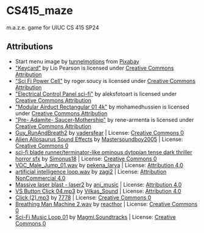 # CS415_maze
 m.a.z.e. game for UIUC CS 415 SP24

## Attributions
- Start menu image by <a href="https://pixabay.com/users/tunnelmotions-12767861/?utm_source=link-attribution&utm_medium=referral&utm_campaign=image&utm_content=4916164">tunnelmotions</a> from <a href="https://pixabay.com//?utm_source=link-attribution&utm_medium=referral&utm_campaign=image&utm_content=4916164">Pixabay</a>
- ["Keycard"](https://skfb.ly/6oCoM) by Lio Pearson is licensed under [Creative Commons Attribution](http://creativecommons.org/licenses/by/4.0/)
- ["Sci Fi Power Cell"](https://skfb.ly/oCBZG) by roger.soucy is licensed under [Creative Commons Attribution](http://creativecommons.org/licenses/by/4.0/)
- ["Electrical Control Panel sci-fi"](https://skfb.ly/oRJOr) by aleksfotoart is licensed under [Creative Commons Attribution](http://creativecommons.org/licenses/by/4.0/)
- ["Modular Airduct Rectangular 01 4k"](https://skfb.ly/osKn7) by mohamedhussien is licensed under [Creative Commons Attribution](http://creativecommons.org/licenses/by/4.0/)
- ["Pre- Adamite- Saucer-Mothership"](https://skfb.ly/6qJRx) by rene-armenta is licensed under [Creative Commons Attribution](http://creativecommons.org/licenses/by/4.0/)
- <a href="https://freesound.org/people/vadersfear/sounds/716948/">Guy_RunAndBreath2</a> by <a href="https://freesound.org/people/vadersfear/">vadersfear</a> | License: <a href="http://creativecommons.org/publicdomain/zero/1.0/">Creative Commons 0</a>
- <a href="https://freesound.org/people/Mastersoundboy2005/sounds/720263/">Alien Allosaurus Sound Effects</a> by <a href="https://freesound.org/people/Mastersoundboy2005/">Mastersoundboy2005</a> | License: <a href="http://creativecommons.org/publicdomain/zero/1.0/">Creative Commons 0</a>
- <a href="https://freesound.org/people/Simonus18/sounds/730260/">sci-fi blade runner/terminator-like ominous dytopian tense dark thriller horror sfx</a> by <a href="https://freesound.org/people/Simonus18/">Simonus18</a> | License: <a href="http://creativecommons.org/publicdomain/zero/1.0/">Creative Commons 0</a>
- <a href="https://freesound.org/people/pekena_larva/sounds/667293/">VOC_Male_Jump_01.wav</a> by <a href="https://freesound.org/people/pekena_larva/">pekena_larva</a> | License: <a href="https://creativecommons.org/licenses/by/4.0/">Attribution 4.0</a>
- <a href="https://freesound.org/people/zagi2/sounds/276971/">artificial intelligence loop.wav</a> by <a href="https://freesound.org/people/zagi2/">zagi2</a> | License: <a href="https://creativecommons.org/licenses/by-nc/4.0/">Attribution NonCommercial 4.0</a>
- <a href="https://freesound.org/people/ani_music/sounds/219620/">Massive laser blast - laser2</a> by <a href="https://freesound.org/people/ani_music/">ani_music</a> | License: <a href="https://creativecommons.org/licenses/by/4.0/">Attribution 4.0</a>
- <a href="https://freesound.org/people/Vilkas_Sound/sounds/707041/">VS Button Click 04.mp3</a> by <a href="https://freesound.org/people/Vilkas_Sound/">Vilkas_Sound</a> | License: <a href="https://creativecommons.org/licenses/by/4.0/">Attribution 4.0</a>
- <a href="https://freesound.org/people/7778/sounds/202313/">Click (2).mp3</a> by <a href="https://freesound.org/people/7778/">7778</a> | License: <a href="http://creativecommons.org/publicdomain/zero/1.0/">Creative Commons 0</a>
- <a href="https://freesound.org/people/reacthor/sounds/238079/">Breathing Man Machine 2.wav</a> by <a href="https://freesound.org/people/reacthor/">reacthor</a> | License: <a href="http://creativecommons.org/publicdomain/zero/1.0/">Creative Commons 0</a>
- <a href="https://freesound.org/people/Magmi.Soundtracks/sounds/476556/">Sci-Fi Music Loop 01</a> by <a href="https://freesound.org/people/Magmi.Soundtracks/">Magmi.Soundtracks</a> | License: <a href="http://creativecommons.org/publicdomain/zero/1.0/">Creative Commons 0</a>
